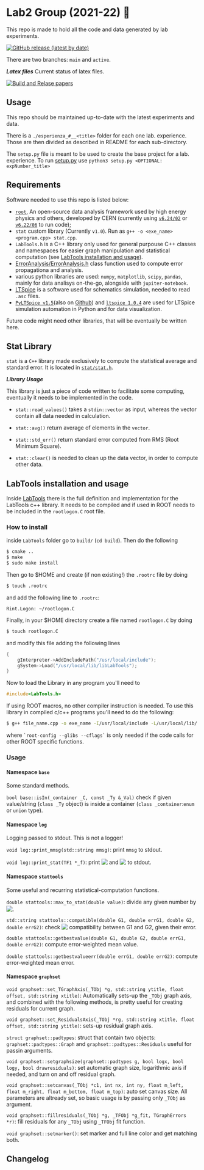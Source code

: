 # Lab2 Group (2021-22) :rocket:

This repo is made to hold all the code and data generated by lab experiments.

[![GitHub release (latest by date)](https://img.shields.io/github/v/release/mattiasotgia/Lab2)](https://github.com/mattiasotgia/Lab2/releases/latest)

There are two branches: `main` and `active`.

***Latex files*** Current status of latex files.

[![Build and Relase papers](https://github.com/mattiasotgia/Lab2/actions/workflows/build_latex.yml/badge.svg)](https://github.com/mattiasotgia/Lab2/actions/workflows/build_latex.yml)


## Usage

This repo should be maintained up-to-date with the latest experiments and data.

There is a `./esperienza_#__<title>` folder for each one lab. experience. Those are then divided as described in README for each sub-directory. 

The `setup.py` file is meant to be used to create the base project for a lab. experience. To run [setup.py](setup.py) use `python3 setup.py <OPTIONAL: expNumber_title>`

## Requirements

Software needed to use this repo is listed below:

- [`root`](https://github.com/root-project/root), An open-source data analysis framework used by high energy physics and others, developed by CERN (currently using [`v6.24/02`](https://github.com/root-project/root/tree/v6-24-02) or [`v6.22/06`](https://github.com/root-project/root/tree/v6-22-06) to run code);
- `stat` custom library (Currently `v1.0`). Run as `g++ -o <exe_name> <program.cpp> stat.cpp`.
- `LabTools.h` is a C++ library only used for general purpouse C++ classes and namespaces for easier graph manipulation and statistical computation (see [LabTools installation and usage](#labtools-installation-and-usage)).
- [ErrorAnalysis/ErrorAnalysis.h](https://github.com/mattiasotgia/ErrorAnalysis) class function used to compute error propagationa and analysis.
- various python libraries are used: `numpy`, `matplotlib`, `scipy`, `pandas`, mainly for data analisys on-the-go, alongside with `jupiter-notebook`.
- [LTSpice](https://www.analog.com/en/design-center/design-tools-and-calculators/ltspice-simulator.html) is a software used for schematics simulation, needed to read `.asc` files.
- [`PyLTSpice v1.5`](https://pypi.org/project/PyLTSpice/)(also on [Github](https://github.com/nunobrum/PyLTSpice)) and [`ltspice 1.0.4`](https://pypi.org/project/ltspice/) are used for LTSpice simulation automation in Python and for data visualization.
<!-- - `numpy` Python library is only needed in order for the [setup.py](setup.py) program to work.  -->

Future code might need other libraries, that will be eventually be written here.

## Stat Library

`stat` is a `C++` library made exclusively to compute the statistical average and standard error. It is located in [`stat/stat.h`](stat/stat.h).

***Library Usage***

This library is just a piece of code written to facilitate some computing, eventually it needs to be implemented in the code.

* `stat::read_values()` takes a `stdin::vector` as input, whereas the vector contain all data needed in calculation.

* `stat::avg()` return average of elements in the `vector`.

* `stat::std_err()` return standard error computed from RMS (Root Minimum Square).

* `stat::clear()` is needed to clean up the data vector, in order to compute other data. 

## LabTools installation and usage

Inside [LabTools](LabTools/) there is the full definition and implementation for the LabTools c++ library. It needs to be compiled and if used in ROOT needs to be included in the `rootlogon.C` root file. 

### How to install

inside `LabTools` folder go to `build/` (`cd build`).
Then do the following
```bash
$ cmake ..
$ make
$ sudo make install
```
Then go to $HOME and create (if non existing!) the `.rootrc` file by doing
```bash
$ touch .rootrc
```
and add the following line to `.rootrc`:
```
Rint.Logon: ~/rootlogon.C
```

Finally, in your $HOME directory create a file named `rootlogon.C` by doing
```bash
$ touch rootlogon.C
```
and modify this file adding the following lines
```cpp
{
    gInterpreter->AddIncludePath("/usr/local/include");
    gSystem->Load("/usr/local/lib/libLabTools");
}
```

Now to load the Library in any program you'll need to
```cpp
#include<LabTools.h>
```

If using ROOT macros, no other compiler instruction is needed.
To use this library in compiled c/c++ programs you'll need to do the following: 
```bash
$ g++ file_name.cpp -o exe_name -I/usr/local/include -L/usr/local/lib/ -lLabTools `root-config --glibs --cflags`
```
where `` `root-config --glibs --cflags` `` is only needed if the code calls for other ROOT specific functions.

### Usage
#### Namespace `base`
Some standard methods.

`bool base::isIn(_container _C, const _Ty &_Val)` check if given value/string (`class _Ty` object) is inside a container (`class _container`:`enum` or `union` type). 

#### Namespace `log`
Logging passed to stdout. This is not a logger!

`void log::print_mmsg(std::string mmsg)`: print `mmsg` to stdout.

`void log::print_stat(TF1 *_f)`: print <!-- $\chi^2/\text{ndf}$ --> <img style="transform: translateY(0.1em); background: white;" src="https://render.githubusercontent.com/render/math?math=%5Cchi%5E2%2F%5Ctext%7Bndf%7D"> and <!-- $\text{prob}(\chi^2)$ --> <img style="transform: translateY(0.1em); background: white;" src="https://render.githubusercontent.com/render/math?math=%5Ctext%7Bprob%7D(%5Cchi%5E2)"> to stdout. 

#### Namespace `stattools`
Some useful and recurring statistical-computation functions.

`double stattools::max_to_stat(double value)`: divide any given number by <!-- $\sqrt{3}$ --> <img style="transform: translateY(0.1em); background: white;" src="https://render.githubusercontent.com/render/math?math=%5Csqrt%7B3%7D">.

`std::string stattools::compatible(double G1, double errG1, double G2, double errG2)`: check <!-- $3 \sigma$ --> <img style="transform: translateY(0.1em); background: white;" src="https://render.githubusercontent.com/render/math?math=3%20%5Csigma"> compatibility between G1 and G2, given their error.

`double stattools::getbestvalue(double G1, double G2, double errG1, double errG2)`: compute error-weighted mean value.

`double stattools::getbestvalueerr(double errG1, double errG2)`: compute error-weighted mean error.

#### Namespace `graphset`

`void graphset::set_TGraphAxis(_TObj *g, std::string ytitle, float offset, std::string xtitle)`: Automatically sets-up the `_TObj` graph axis, and combined with the following methods, is pretty useful for creating residuals for current graph.

`void graphset::set_ResidualsAxis(_TObj *rg, std::string xtitle, float offset, std::string ytitle)`: sets-up residual graph axis.

`struct graphset::padtypes`: struct that contain two objects: `graphset::padtypes::Graph` and `graphset::padtypes::Residuals` useful for passin arguments.

`void graphset::setgraphsize(graphset::padtypes g, bool logx, bool logy, bool drawresiduals)`: set automatic graph size, logarithmic axis if needed, and turn on and off residual graph.

`void graphset::setcanvas(_TObj *c1, int nx, int ny, float m_left, float m_right, float m_bottom, float m_top)`: auto set canvas size. All parameters are altready set, so basic usage is by passing only `_TObj` as argument.

`void graphset::fillresiduals(_TObj *g, _TFObj *g_fit, TGraphErrors *r)`: fill residuals for any `_TObj` using `_TFObj` fit function.

`void graphset::setmarker()`: set marker and full line color and get matching both.

Changelog
---------